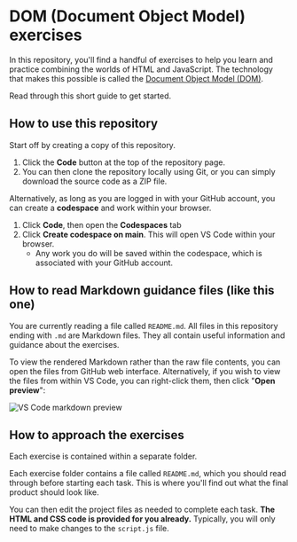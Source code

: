 # DOM (Document Object Model) exercises

In this repository, you'll find a handful of exercises to help you learn and practice combining the worlds of HTML and JavaScript. The technology that makes this possible is called the [Document Object Model (DOM)](https://developer.mozilla.org/en-US/docs/Web/API/Document_Object_Model).

Read through this short guide to get started.

## How to use this repository

Start off by creating a copy of this repository. 

1. Click the **Code** button at the top of the repository page. 
2. You can then clone the repository locally using Git, or you can simply download the source code as a ZIP file.

Alternatively, as long as you are logged in with your GitHub account, you can create a **codespace** and work within your browser. 
1. Click **Code**, then open the **Codespaces** tab
2. Click **Create codespace on main**. This will open VS Code within your browser.
    - Any work you do will be saved within the codespace, which is associated with your GitHub account.

## How to read Markdown guidance files (like this one)

You are currently reading a file called `README.md`. All files in this repository ending with `.md` are Markdown files. They all contain useful information and guidance about the exercises.

To view the rendered Markdown rather than the raw file contents, you can open the files from GitHub web interface. Alternatively, if you wish to view the files from within VS Code, you can right-click them, then click "**Open preview**":

![VS Code markdown preview](https://gcdnb.pbrd.co/images/mftLrL1aYltx.png)

## How to approach the exercises

Each exercise is contained within a separate folder.

Each exercise folder contains a file called `README.md`, which you should read through before starting each task. This is where you'll find out what the final product should look like.

You can then edit the project files as needed to complete each task. **The HTML and CSS code is provided for you already.** Typically, you will only need to make changes to the `script.js` file.
